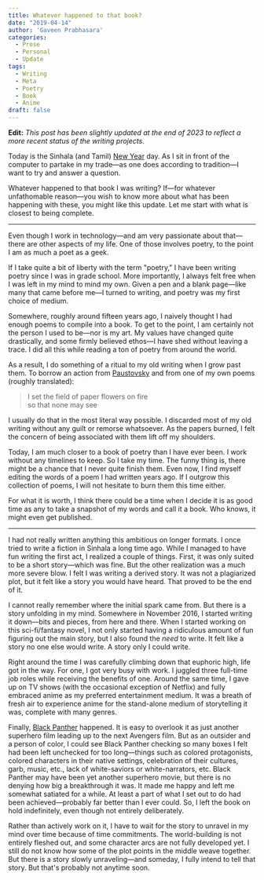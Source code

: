 ```yaml
---
title: Whatever happened to that book?
date: "2019-04-14"
author: 'Gaveen Prabhasara'
categories:
  - Prose
  - Personal
  - Update
tags:
  - Writing
  - Meta
  - Poetry
  - Book
  - Anime
draft: false
---
```


**Edit:** *This post has been slightly updated at the end of 2023 to reflect a more recent status of the writing projects.*

Today is the Sinhala (and Tamil) [New Year](https://en.wikipedia.org/wiki/Sinhalese_New_Year) day. As I sit in front of the computer to partake in my trade—as one does according to tradition—I want to try and answer a question.

Whatever happened to that book I was writing? If—for whatever unfathomable reason—you wish to know more about what has been happening with these, you might like this update. Let me start with what is closest to being complete.

---

Even though I work in technology—and am very passionate about that—there are other aspects of my life. One of those involves poetry, to the point I am as much a poet as a geek.

If I take quite a bit of liberty with the term "poetry," I have been writing poetry since I was in grade school. More importantly, I always felt free when I was left in my mind to mind my own. Given a pen and a blank page—like many that came before me—I turned to writing, and poetry was my first choice of medium.

Somewhere, roughly around fifteen years ago, I naively thought I had enough poems to compile into a book. To get to the point, I am certainly not the person I used to be—nor is my art. My values have changed quite drastically, and some firmly believed ethos—I have shed without leaving a trace. I did all this while reading a ton of poetry from around the world.

As a result, I do something of a ritual to my old writing when I grow past them. To borrow an action from [Paustovsky](https://en.wikipedia.org/wiki/Konstantin_Paustovsky) and from one of my own poems (roughly translated):
> I set the field of paper flowers on fire  
> so that none may see

I usually do that in the most literal way possible. I discarded most of my old writing without any guilt or remorse whatsoever. As the papers burned, I felt the concern of being associated with them lift off my shoulders.

Today, I am much closer to a book of poetry than I have ever been. I work without any timelines to keep. So I take my time. The funny thing is, there might be a chance that I never quite finish them. Even now, I find myself editing the words of a poem I had written years ago. If I outgrow this collection of poems, I will not hesitate to burn them this time either.

For what it is worth, I think there could be a time when I decide it is as good time as any to take a snapshot of my words and call it a book. Who knows, it might even get published.

---

I had not really written anything this ambitious on longer formats. I once tried to write a fiction in Sinhala a long time ago. While I managed to have fun writing the first act, I realized a couple of things. First, it was only suited to be a short story—which was fine. But the other realization was a much more severe blow. I felt I was writing a derived story. It was not a plagiarized plot, but it felt like a story you would have heard. That proved to be the end of it.

I cannot really remember where the initial spark came from. But there is a story unfolding in my mind. Somewhere in November 2016, I started writing it down—bits and pieces, from here and there. When I started working on this sci-fi/fantasy novel, I not only started having a ridiculous amount of fun figuring out the main story, but I also found the *need* to write. It felt like a story no one else would write. A story only I could write.

Right around the time I was carefully climbing down that euphoric high, life got in the way. For one, I got very busy with work. I juggled three full-time job roles while receiving the benefits of one. Around the same time, I gave up on TV shows (with the occasional exception of Netflix) and fully embraced anime as my preferred entertainment medium. It was a breath of fresh air to experience anime for the stand-alone medium of storytelling it was, complete with many genres.

Finally, [Black Panther](https://en.wikipedia.org/wiki/Black_Panther_(film)) happened. It is easy to overlook it as just another superhero film leading up to the next Avengers film. But as an outsider and a person of color, I could see Black Panther checking so many boxes I felt had been left unchecked for too long—things such as colored protagonists, colored characters in their native settings, celebration of their cultures, garb, music, etc., lack of white-saviors or white-narrators, etc. Black Panther may have been yet another superhero movie, but there is no denying how big a breakthrough it was. It made me happy and left me somewhat satiated for a while. At least a part of what I set out to do had been achieved—probably far better than I ever could. So, I left the book on hold indefinitely, even though not entirely deliberately.

Rather than actively work on it, I have to wait for the story to unravel in my mind over time because of time commitments. The world-building is not entirely fleshed out, and some character arcs are not fully developed yet. I still do not know how some of the plot points in the middle weave together. But there is a story slowly unraveling—and someday, I fully intend to tell that story. But that's probably not anytime soon.
